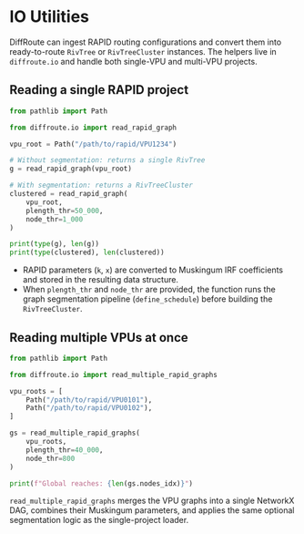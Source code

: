 # IO Utilities

DiffRoute can ingest RAPID routing configurations and convert them into ready-to-route `RivTree` or `RivTreeCluster` instances. The helpers live in `diffroute.io` and handle both single-VPU and multi-VPU projects.

## Reading a single RAPID project

```python
from pathlib import Path

from diffroute.io import read_rapid_graph

vpu_root = Path("/path/to/rapid/VPU1234")

# Without segmentation: returns a single RivTree
g = read_rapid_graph(vpu_root)

# With segmentation: returns a RivTreeCluster
clustered = read_rapid_graph(
    vpu_root,
    plength_thr=50_000,
    node_thr=1_000
)

print(type(g), len(g))
print(type(clustered), len(clustered))
```

- RAPID parameters (`k`, `x`) are converted to Muskingum IRF coefficients and stored in the resulting data structure.
- When `plength_thr` and `node_thr` are provided, the function runs the graph segmentation pipeline (`define_schedule`) before building the `RivTreeCluster`.

## Reading multiple VPUs at once

```python
from pathlib import Path

from diffroute.io import read_multiple_rapid_graphs

vpu_roots = [
    Path("/path/to/rapid/VPU0101"),
    Path("/path/to/rapid/VPU0102"),
]

gs = read_multiple_rapid_graphs(
    vpu_roots,
    plength_thr=40_000,
    node_thr=800
)

print(f"Global reaches: {len(gs.nodes_idx)}")
```

`read_multiple_rapid_graphs` merges the VPU graphs into a single NetworkX DAG, combines their Muskingum parameters, and applies the same optional segmentation logic as the single-project loader.

